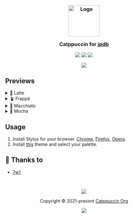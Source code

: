 <h3 align="center">
	<img src="https://raw.githubusercontent.com/catppuccin/catppuccin/main/assets/logos/exports/1544x1544_circle.png" width="100" alt="Logo"/><br/>
	<img src="https://raw.githubusercontent.com/catppuccin/catppuccin/main/assets/misc/transparent.png" height="30" width="0px"/>
	Catppuccin for <a href="https://jpdb.io">jpdb</a>
	<img src="https://raw.githubusercontent.com/catppuccin/catppuccin/main/assets/misc/transparent.png" height="30" width="0px"/>
</h3>

<p align="center">
	<a href="https://github.com/catppuccin/jpdb/stargazers"><img src="https://img.shields.io/github/stars/catppuccin/jpdb?colorA=363a4f&colorB=b7bdf8&style=for-the-badge"></a>
	<a href="https://github.com/catppuccin/jpdb/issues"><img src="https://img.shields.io/github/issues/catppuccin/jpdb?colorA=363a4f&colorB=f5a97f&style=for-the-badge"></a>
	<a href="https://github.com/catppuccin/jpdb/contributors"><img src="https://img.shields.io/github/contributors/catppuccin/jpdb.io?colorA=363a4f&colorB=a6da95&style=for-the-badge"></a>
</p>

<p align="center">
	<img src="https://raw.githubusercontent.com/catppuccin/jpdb/main/assets/res.webp"/>
</p>

## Previews

<details>
<summary>🌻 Latte</summary>
<img src="https://raw.githubusercontent.com/catppuccin/jpdb/main/assets/latte.png"/>
</details>
<details>
<summary>🪴 Frappé</summary>
<img src="https://raw.githubusercontent.com/catppuccin/jpdb/main/assets/frappe.png"/>
</details>
<details>
<summary>🌺 Macchiato</summary>
<img src="https://raw.githubusercontent.com/catppuccin/jpdb/main/assets/macchiato.png"/>
</details>
<details>
<summary>🌿 Mocha</summary>
<img src="https://raw.githubusercontent.com/catppuccin/jpdb/main/assets/mocha.png"/>
</details>

## Usage

1. Install Stylus for your browser. <a href="https://chrome.google.com/webstore/detail/stylus/clngdbkpkpeebahjckkjfobafhncgmne?hl=en">Chrome</a>, <a href="https://addons.mozilla.org/en-US/firefox/addon/styl-us/">Firefox</a>, <a href="https://addons.opera.com/en/extensions/details/stylus/">Opera</a>.
2. Install <a href="https://github.com/catppuccin/jpdb/raw/main/catppuccin.user.css">this</a> theme and select your palette.

## 💝 Thanks to

- [7w1](https://github.com/7w1)

&nbsp;

<p align="center">
	<img src="https://raw.githubusercontent.com/catppuccin/catppuccin/main/assets/footers/gray0_ctp_on_line.svg?sanitize=true" />
</p>

<p align="center">
	Copyright &copy; 2021-present <a href="https://github.com/catppuccin" target="_blank">Catppuccin Org</a>
</p>

<p align="center">
	<a href="https://github.com/catppuccin/catppuccin/blob/main/LICENSE"><img src="https://img.shields.io/static/v1.svg?style=for-the-badge&label=License&message=MIT&logoColor=d9e0ee&colorA=363a4f&colorB=b7bdf8"/></a>
</p>
